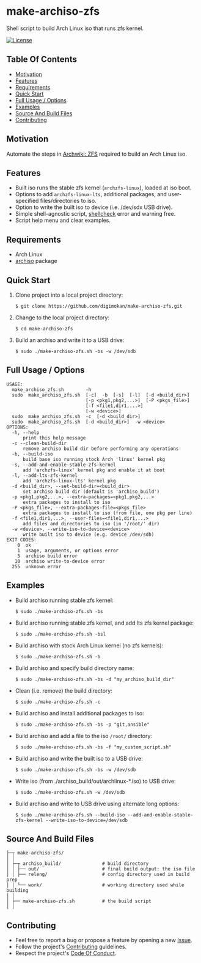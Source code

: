 # make-archiso-zfs

Shell script to build Arch Linux iso that runs zfs kernel.

[![License](https://img.shields.io/badge/license-MIT-blue.svg?label=license)](LICENSE.txt "Project License")

## Table Of Contents

* [Motivation](#motivation)
* [Features](#features)
* [Requirements](#requirements)
* [Quick Start](#quick-start)
* [Full Usage / Options](#full-usage--options)
* [Examples](#examples)
* [Source And Build Files](#source-and-build-files)
* [Contributing](#contributing)

## Motivation

Automate the steps in [Archwiki: ZFS](https://wiki.archlinux.org/index.php/ZFS#Embed_the_archzfs_packages_into_an_archiso)
required to build an Arch Linux iso.

## Features

* Built iso runs the stable zfs kernel (`archzfs-linux`), loaded at iso boot.
* Options to add `archzfs-linux-lts`, additional packages, and user-specified
  files/directories to iso.
* Option to write the built iso to device (i.e. /dev/sdx USB drive).
* Simple shell-agnostic script, [shellcheck](https://github.com/koalaman/shellcheck)
  error and warning free.
* Script help menu and clear examples.

## Requirements

* Arch Linux
* [archiso](https://www.archlinux.org/packages/?name=archiso) package

## Quick Start

1. Clone project into a local project directory:

   ```shell
   $ git clone https://github.com/digimokan/make-archiso-zfs.git
   ```

2. Change to the local project directory:

   ```shell
   $ cd make-archiso-zfs
   ```

3. Build an archiso and write it to a USB drive:

   ```shell
   $ sudo ./make-archiso-zfs.sh -bs -w /dev/sdb
   ```

## Full Usage / Options

```
USAGE:
  make_archiso_zfs.sh        -h
  sudo  make_archiso_zfs.sh  [-c]  -b  [-s]  [-l]  [-d <build_dir>]
                             [-p <pkg1,pkg2,...>]  [-P <pkgs_file>]
                             [-f <file1,dir1,...>]
                             [-w <device>]
  sudo  make_archiso_zfs.sh  -c  [-d <build_dir>]
  sudo  make_archiso_zfs.sh  [-d <build_dir>]  -w <device>
OPTIONS:
  -h, --help
      print this help message
  -c --clean-build-dir
      remove archiso build dir before performing any operations
  -b, --build-iso
      build base iso running stock Arch 'linux' kernel pkg
  -s, --add-and-enable-stable-zfs-kernel
      add 'archzfs-linux' kernel pkg and enable it at boot
  -l, --add-lts-zfs-kernel
      add 'archzfs-linux-lts' kernel pkg
  -d <build_dir>, --set-build-dir=<build_dir>
      set archiso build dir (default is 'archiso_build')
  -p <pkg1,pkg2,...>, --extra-packages=<pkg1,pkg2,...>
      extra packages to install to iso
  -P <pkgs_file>, --extra-packages-file=<pkgs_file>
      extra packages to install to iso (from file, one pkg per line)
  -f <file1,dir1,...>, --user-files=<file1,dir1,...>
      add files and directories to iso (in '/root/' dir)
  -w <device>, --write-iso-to-device=<device>
      write built iso to device (e.g. device /dev/sdb)
EXIT CODES:
    0  ok
    1  usage, arguments, or options error
    5  archiso build error
   10  archiso write-to-device error
  255  unknown error
```

## Examples

* Build archiso running stable zfs kernel:

   ```shell
   $ sudo ./make-archiso-zfs.sh -bs
   ```

* Build archiso running stable zfs kernel, and add lts zfs kernel package:

   ```shell
   $ sudo ./make-archiso-zfs.sh -bsl
   ```

* Build archiso with stock Arch Linux kernel (no zfs kernels):

   ```shell
   $ sudo ./make-archiso-zfs.sh -b
   ```

* Build archiso and specify build directory name:

   ```shell
   $ sudo ./make-archiso-zfs.sh -bs -d "my_archiso_build_dir"
   ```

* Clean (i.e. remove) the build directory:

   ```shell
   $ sudo ./make-archiso-zfs.sh -c
   ```

* Build archiso and install additional packages to iso:

   ```shell
   $ sudo ./make-archiso-zfs.sh -bs -p "git,ansible"
   ```

* Build archiso and add a file to the iso `/root/` directory:

   ```shell
   $ sudo ./make-archiso-zfs.sh -bs -f "my_custom_script.sh"
   ```

* Build archiso and write the built iso to a USB drive:

   ```shell
   $ sudo ./make-archiso-zfs.sh -bs -w /dev/sdb
   ```

* Write iso (from ./archiso_build/out/archlinux-*.iso) to USB drive:

   ```shell
   $ sudo ./make-archiso-zfs.sh -w /dev/sdb
   ```

* Build archiso and write to USB drive using alternate long options:

   ```shell
   $ sudo ./make-archiso-zfs.sh --build-iso --add-and-enable-stable-zfs-kernel --write-iso-to-device=/dev/sdb
   ```

## Source And Build Files

```
├─┬ make-archiso-zfs/
│ │
│ ├─┬ archiso_build/               # build directory
│ │ ├── out/                       # final build output: the iso file
│ │ ├── releng/                    # config directory used in build prep
│ │ └── work/                      # working directory used while building
│ │
│ ├── make-archiso-zfs.sh          # the build script
│ │
```

## Contributing

* Feel free to report a bug or propose a feature by opening a new
  [Issue](https://github.com/digimokan/make-archiso-zfs/issues).
* Follow the project's [Contributing](CONTRIBUTING.md) guidelines.
* Respect the project's [Code Of Conduct](CODE_OF_CONDUCT.md).

